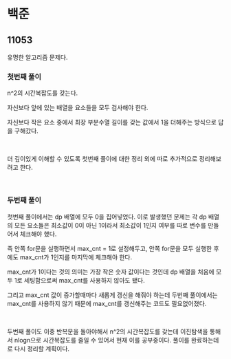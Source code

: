 # 백준

## 11053

유명한 알고리즘 문제다.

### 첫번째 풀이

n^2의 시간복잡도를 갖는다.

자신보다 앞에 있는 배열을 요소들을 모두 검사해야 한다.

자신보다 작은 요소 중에서 최장 부분수열 길이를 갖는 값에서 1을 더해주는 방식으로 답을 구해갔다.

<br>

더 깊이있게 이해할 수 있도록 첫번째 풀이에 대한 정리 외에 따로 추가적으로 정리해보려고 한다.

<br>

### 두번째 풀이

첫번째 풀이에서는 dp 배열에 모두 0을 집어넣었다. 이로 발생했던 문제는 각 dp 배열의 모든 요소들은 최소값이 0이 아닌 1이라서 최소값이 1인지 여부를 따로 변수를 만들어서 체크해야 했다.

즉 안쪽 for문을 실행하면서 max_cnt = 1로 설정해두고, 안쪽 for문을 모두 실행한 후에도 max_cnt가 1인지를 마지막에 체크해야 한다.

max_cnt가 1이다는 것의 의미는 가장 작은 숫자 값이다는 것인데 dp 배열을 처음에 모두 1로 세팅함으로써 max_cnt를 사용하지 않아도 됐다.

그리고 max_cnt 값이 증가할때마다 새롭게 갱신을 해줘야 하는데 두번째 풀이에서는 max_cnt를 사용하지 않기 때문에 max_cnt를 갱신해주는 코드도 필요없어졌다.

<br>

두번째 풀이도 이중 반복문을 돌아야해서 n^2의 시간복잡도를 갖는데 이진탐색을 통해서 nlogn으로 시간복잡도를 줄일 수 있어서 현재 이를 공부중이다. 풀이를 완료하는데로 다시 정리할 계획이다.